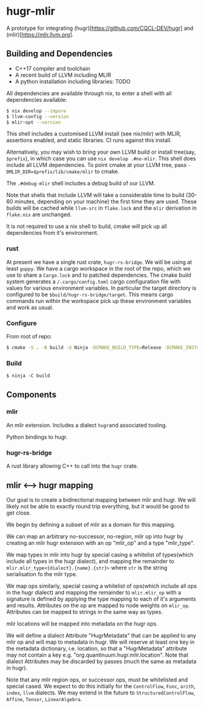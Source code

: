 # hugr-mlir

A prototype for integrating (hugr)[https://github.com/CQCL-DEV/hugr] and (mlir)[https://mlir.llvm.org].

## Building and Dependencies

* C++17 compiler and toolchain
* A recent build of LLVM including MLIR
* A python installation including libraries: TODO

All dependencies are available through nix, to enter a shell with all dependencies available:

``` sh
$ nix develop --impure
$ llvm-config --version
$ mlir-opt --version
```

This shell includes a customised LLVM install (see nix/mlir) with MLIR, assertions enabled, and static libraries. CI runs against this install.

Alternatively, you may wish to bring your own LLVM build or install tree(say, `$prefix`), in
which case you can use `nix develop .#no-mlir`. This shell does include all LLVM
dependencies. To point cmake at your LLVM tree, pass
`-DMLIR_DIR=$prefix/lib/cmake/mlir` to cmake.

The `.#debug-mlir` shell includes a debug build of our LLVM.

Note that shells that include LLVM will take a considerable time to build (30-60
minutes, depending on your machine) the first time they are used. These builds
will be cached while `llvm-src` in `flake.lock` and the `mlir` derivation in
`flake.nix` are unchanged.

It is not required to use a nix shell to build, cmake will pick up all
dependencies from it's environment.

### rust

At present we have a single rust crate, `hugr-rs-bridge`. We will be using at
least `guppy`. We have a cargo workspace in the root of the repo, which we use
to share a `Cargo.lock` and to patched dependencies.  The cmake build system
generates a `/.cargo/config.toml` cargo configuration file with values for
various environment variables. In particular the target directory is configured
to be `$build/hugr-rs-bridge/target`. This means cargo commands run within the
workspace pick up these environment variables and work as usual.

### Configure

From root of repo:

```sh
$ cmake -S . -B build -G Ninja -DCMAKE_BUILD_TYPE=Release -DCMAKE_INSTALL_PREFIX=install
```

### Build

```
$ ninja -C build

```
## Components

### mlir

An mlir extension. Includes a dialect `hugr`and associated tooling.

Python bindings to hugr.

### hugr-rs-bridge

A rust library allowing C++ to call into the `hugr` crate.

## mlir <--> hugr mapping

Our goal is to create a bidirectional mapping between mlir and hugr. We will likely not be able to exactly round trip everything, but it would be good to get close.

We begin by defining a subset of mlir as a domain for this mapping.

We can map an arbitrary no-successor, no-region,  mlir op into hugr by creating an mlir hugr extension with an op "mlir_op" and a type "mlir_type".

We map types in mlir into hugr by special casing a whitelist of types(which include all types in the hugr dialect), and mapping the remainder to `mlir.mlir_type<{dialect}.{name}.{str}>` where `str` is the string serialisation fo the mlir type.

We map ops similarly, special casing a whitelist of ops(which include all ops in the hugr dialect) and mapping the remainder to `mlir.mlir_op` with a signature is defined by applying the type mapping to each of it's arguments and results. Attributes on the op are mapped to node weights on `mlir_op`. Attributes can be mapped to strings in the same way as types. 

mlir locations will be mapped into metadata on the hugr ops.

We will define a dialect Attribute "HugrMetadata" that can be applied to any mlir op and will map to metadata in hugr. We will reserve at least one key in the metadata dictionary, i.e. location, so that a "HugrMetadata" attribute may not contain a key e.g. "org.quantinuum.hugr.mlir.location". Note that dialect Attributes may be discarded by passes (much the same as metadata in hugr).

Note that any mlir region ops, or successor ops, must be whitelisted and special cased. We expect to do this initially for the `ControlFlow`, `Func`, `arith`, `index`, `llvm` dialects. We may extend in the future to `StructuredControlFlow`, `Affine`, `Tensor`, `LinearAlgebra`.

